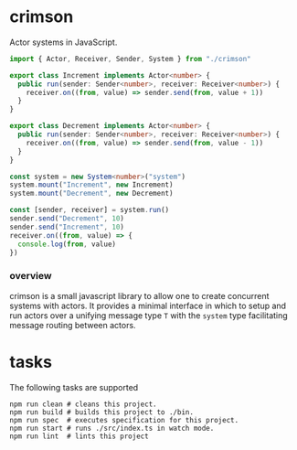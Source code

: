 # crimson

Actor systems in JavaScript.

```typescript
import { Actor, Receiver, Sender, System } from "./crimson"

export class Increment implements Actor<number> {
  public run(sender: Sender<number>, receiver: Receiver<number>) {
    receiver.on((from, value) => sender.send(from, value + 1))
  }
}

export class Decrement implements Actor<number> {
  public run(sender: Sender<number>, receiver: Receiver<number>) {
    receiver.on((from, value) => sender.send(from, value - 1))
  }
}

const system = new System<number>("system")
system.mount("Increment", new Increment)
system.mount("Decrement", new Decrement)

const [sender, receiver] = system.run()
sender.send("Decrement", 10)
sender.send("Increment", 10)
receiver.on((from, value) => {
  console.log(from, value)
})

```
### overview

crimson is a small javascript library to allow one to create concurrent systems with actors. It provides a minimal interface in which to setup and run actors over a unifying message type `T` with the `system` type facilitating message routing between actors.  

# tasks

The following tasks are supported

```
npm run clean # cleans this project.
npm run build # builds this project to ./bin.
npm run spec  # executes specification for this project.
npm run start # runs ./src/index.ts in watch mode.
npm run lint  # lints this project
```